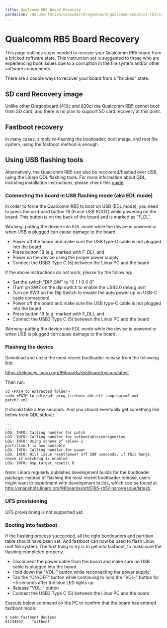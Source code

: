 ```yaml
---
title: Qualcomm RB5 Board Recovery
permalink: /documentation/consumer/dragonboard/qualcomm-robotics-rb5/installation/board-recovery.md.html
---
```


# Qualcomm RB5 Board Recovery

This page outlines steps needed to recover your Qualcomm RB5 board from a bricked software state. This instruction set is suggested to those who are experiencing boot issues due to a corruption in the file system and/or other software components.

There are a couple ways to recover your board from a "bricked" state.

## SD card Recovery image

Unlike other Dragonboard (410c and 820c) the Qualcomm RB5 cannot boot from SD card, and there is no plan to support SD card recovery at this point.

## Fastboot recovery

In many cases, simply re-flashing the bootloader, boot image, and root file system, using the fastboot method is enough.

## Using USB flashing tools

Alternatively, the Qualcomm RB5 can also be recovered/flashed over USB, using the Linaro QDL flashing tools. For more information about QDL, including installation instructions, please check this [guide](../../../guides/qdl.md).

### Connecting the board in USB flashing mode (aka EDL mode)

In order to force the Qualcomm RB5 to boot on USB (EDL mode), you need to press the on-board button 18 (Force USB BOOT) while powering on the board. This button is on the back of the board and is marked as "F_DL".

*Warning*: putting the device into EDL mode while the device is powered or when USB is plugged can cause damage to the board.

* Power off the board and make sure the USB type-C cable is not plugged into the board
* Press button 18 (e.g. marked with F_DL), and
* Power on the device using the proper power supply
* Connect the USB3 Type C (5) between the Linux PC and the board

If the above instructions do not work, please try the following:

- Set the switch "DIP_SW" to "0 1 1 0 0 0"
- (Turn on SW2 on the dip switch to enable the USB2.0 debug port
- Turn on SW3 on the Dip Switch to enable the auto power up on USB-C cable connection)
- Power off the board and make sure the USB type-C cable is not plugged into the board
- Press button 18 (e.g. marked with F_DL), and
- Connect the USB3 Type C (5) between the Linux PC and the board

*Warning*: putting the device into EDL mode while the device is powered or when USB is plugged can cause damage to the board.

### Flashing the device

Download and unzip the most recent bootloader release from the following link:

https://releases.linaro.org/96boards/rb5/linaro/rescue/latest

Then run:

    cd <PATH to extracted folder>
    sudo <PATH to qdl>/qdl prog_firehose_ddr.elf rawprogram?.xml patch?.xml

It should take a few seconds. And you should eventually get something like below from QDL stdout:

    ...
    ...
    LOG: INFO: Calling handler for patch
    LOG: INFO: Calling handler for setbootablestoragedrive
    LOG: INFO: Using scheme of value= 1
    partition 1 is now bootable
    LOG: INFO: Calling handler for power
    LOG: INFO: Will issue reset/power off 100 useconds, if this hangs check if watchdog is enabled
    LOG: INFO: bsp_target_reset() 0

*Note*: Linaro regularly publishes development builds for the bootloader package. Instead of flashing the most recent bootloader release, users might want to experiment with development builds, which can be found at http://snapshots.linaro.org/96boards/qrb5165-rb5/linaro/rescue/latest/.

### UFS provisioning

UFS provisioning is not supported yet.

### Booting into fastboot

If the flashing process succeeded, all the right bootloaders and partition table should have been set. And fastboot can now be used to flash Linux root file system. The first thing to try is to get into fastboot, to make sure the flashing completed properly.

* Disconnect the power cable from the board and make sure no USB cable is plugged into the board
* Hold down the "VOL-" button while reconnecting the power supply.
* Tap the "ON/OFF" button while continuing to hold the "VOL-" button for ~5 seconds after the blue LED lights up.
* Release "VOL-" button
* Connect the USB3 Type C (5) between the Linux PC and the board

Execute below command on the PC to confirm that the board has entered fastboot mode:

```shell
$ sudo fastboot devices
01234567	fastboot
```
